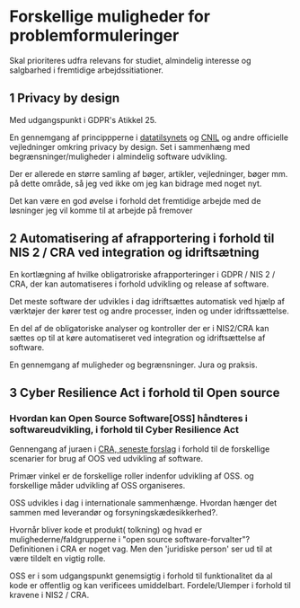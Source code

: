 # Forskellige muligheder for problemformuleringer

Skal prioriteres udfra relevans for studiet, almindelig interesse og salgbarhed i fremtidige arbejdssitiationer.

## 1 Privacy by design
Med udgangspunkt i GDPR's Atikkel 25. 

En gennemgang af princippperne i [datatilsynets](https://www.datatilsynet.dk/Media/637689328983143992/Behandlingssikkerhed%20og%20databeskyttelse%20gennem%20design%20og%20standardindstillinger_2018.pdf) og 
[CNIL](https://github.com/LINCnil/GDPR-Developer-Guide) og andre officielle vejledninger omkring privacy by design.
Set i sammenhæng med begrænsninger/muligheder i almindelig software udvikling. 

Der er allerede en større samling af bøger, artikler, vejledninger, bøger mm. på dette område, så jeg ved ikke om jeg kan bidrage med noget nyt. 

Det kan være en god øvelse i forhold det fremtidige arbejde med de løsninger jeg vil komme til at arbejde på fremover  


## 2 Automatisering af afrapportering i forhold til NIS 2 / CRA ved integration og idriftsætning
En kortlægning af hvilke obligatroriske afrapporteringer i GDPR / NIS 2 / CRA, der kan automatiseres i forhold udvikling og release af software.

Det meste software der udvikles i dag idriftsættes automatisk ved hjælp af værktøjer der kører test og andre processer, inden og under idriftssættelse.

En del af de obligatoriske analyser og kontroller der er i NIS2/CRA kan sættes op til at køre automatiseret ved integration og idriftsættelse af software.

En gennemgang af muligheder og begrænsninger. Jura og praksis.



## 3 Cyber Resilience Act i forhold til Open source 
### Hvordan kan Open Source Software[OSS] håndteres i softwareudvikling, i forhold til Cyber Resilience Act

Gennengang af juraen i [CRA, seneste forslag](https://www.europarl.europa.eu/doceo/document/TA-9-2024-0130_DA.html) i forhold til de forskellige scenarier for brug af OOS ved udvikling af software.

Primær vinkel er de forskellige roller indenfor udvikling af OSS. og forskellige måder udvikling af OSS organiseres.

OSS udvikles i dag i internationale sammenhænge. Hvordan hænger det sammen med leverandør og forsyningskædesikkerhed?.

Hvornår bliver kode et produkt( tolkning) og hvad er mulighederne/faldgrupperne i "open source software-forvalter"? Definitionen i CRA er noget vag. Men den 'juridiske person' ser ud til at være tildelt en vigtig rolle.

OSS er i som udgangspunkt genemsigtig i forhold til funktionalitet da al kode er offentlig og kan verificees umiddelbart. Fordele/Ulemper i forhold til kravene i NIS2 / CRA. 
